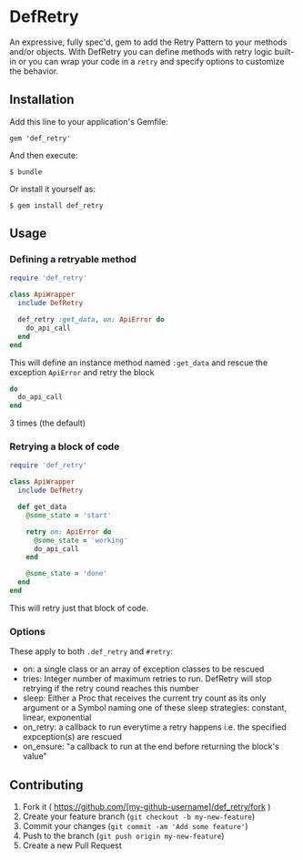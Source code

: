 # DefRetry

An expressive, fully spec'd, gem to add the Retry Pattern to your methods and/or objects. With DefRetry
you can define methods with retry logic built-in or you can wrap your code in a
`retry` and specify options to customize the behavior.

## Installation

Add this line to your application's Gemfile:

    gem 'def_retry'

And then execute:

    $ bundle

Or install it yourself as:

    $ gem install def_retry

## Usage

### Defining a retryable method

```ruby
require 'def_retry'

class ApiWrapper
  include DefRetry

  def_retry :get_data, on: ApiError do
    do_api_call
  end
end
```

This will define an instance method named `:get_data` and rescue the exception
`ApiError` and retry the block

```ruby
do
  do_api_call
end
```
3 times (the default)

### Retrying a block of code

```ruby
require 'def_retry'

class ApiWrapper
  include DefRetry

  def get_data
    @some_state = 'start'

    retry on: ApiError do
      @some_state = 'working'
      do_api_call
    end

    @some_state = 'done'
  end
end
```

This will retry just that block of code.

### Options

These apply to both `.def_retry` and `#retry`:
  - on: a single class or an array of exception classes to be rescued
  - tries: Integer number of maximum retries to run. DefRetry will stop retrying if the retry cound reaches this number
  - sleep: Either a Proc that receives the current try count as its only argument or a Symbol naming one of these sleep strategies: constant, linear, exponential
  - on_retry: a callback to run everytime a retry happens i.e. the specified expception(s) are rescued
  - on_ensure: "a callback to run at the end before returning the block's value"

## Contributing

1. Fork it ( https://github.com/[my-github-username]/def_retry/fork )
2. Create your feature branch (`git checkout -b my-new-feature`)
3. Commit your changes (`git commit -am 'Add some feature'`)
4. Push to the branch (`git push origin my-new-feature`)
5. Create a new Pull Request
